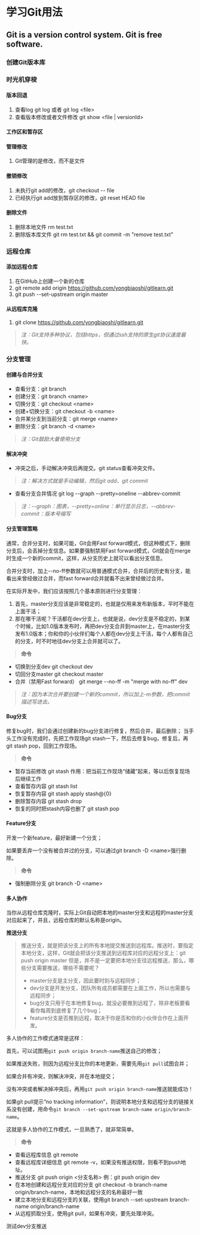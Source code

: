学习Git用法
===========
Git is a version control system. Git is free software.
-----------
### 创建Git版本库
### 时光机穿梭
#### 版本回退
1. 查看log git log 或者 git log \<file\>
2. 查看版本修改或者文件修改 git show \<file | versionId\>
#### 工作区和暂存区

#### 管理修改
1. Git管理的是修改，而不是文件

#### 撤销修改
1. 未执行git add的修改，git checkout -- file
2. 已经执行git add放到暂存区的修改，git reset HEAD file 

#### 删除文件
1. 删除本地文件 rm test.txt
2. 删除版本库文件 git rm test.txt && git commit -m "remove test.txt"

### 远程仓库
#### 添加远程仓库
1. 在GitHub上创建一个新的仓库
2. git remote add origin https://github.com/yongbiaoshi/gitlearn.git
3. git push --set-upstream origin master 
#### 从远程库克隆
1. git clone https://github.com/yongbiaoshi/gitlearn.git
> *注：Git支持多种协议，包括https，但通过ssh支持的原生git协议速度最快。*
### 分支管理
#### 创建与合并分支
- 查看分支：git branch
- 创建分支：git branch \<name\>
- 切换分支：git checkout \<name\>
- 创建+切换分支：git checkout -b \<name\>
- 合并某分支到当前分支：git merge \<name\>
- 删除分支：git branch -d \<name\>
> *注：Git鼓励大量使用分支*
#### 解决冲突
- 冲突之后，手动解决冲突后再提交。git status查看冲突文件。
> *注：解决方式就是手动编辑，然后git add、git commit*
- 查看分支合并情况 git log --graph --pretty=oneline --abbrev-commit
> *注：--graph：图表，--pretty=online：单行显示日志，--abbrev-commit：版本号缩写*
#### 分支管理策略

通常，合并分支时，如果可能，Git会用Fast forward模式，但这种模式下，删除分支后，会丢掉分支信息。如果要强制禁用Fast forward模式，Git就会在merge时生成一个新的commit，这样，从分支历史上就可以看出分支信息。

合并分支时，加上--no-ff参数就可以用普通模式合并，合并后的历史有分支，能看出来曾经做过合并，而fast forward合并就看不出来曾经做过合并。

在实际开发中，我们应该按照几个基本原则进行分支管理：
1. 首先，master分支应该是非常稳定的，也就是仅用来发布新版本，平时不能在上面干活；
2. 那在哪干活呢？干活都在dev分支上，也就是说，dev分支是不稳定的，到某个时候，比如1.0版本发布时，再把dev分支合并到master上，在master分支发布1.0版本；你和你的小伙伴们每个人都在dev分支上干活，每个人都有自己的分支，时不时地往dev分支上合并就可以了。

> **命令**
- 切换到分支dev git checkout dev
- 切回分支master git checkout master
- 合并（禁用Fast forward） git merge --no-ff -m "merge with no-ff" dev
> *注：因为本次合并要创建一个新的commit，所以加上-m参数，把commit描述写进去。*

#### Bug分支
修复bug时，我们会通过创建新的bug分支进行修复，然后合并，最后删除；
当手头工作没有完成时，先把工作现场git stash一下，然后去修复bug，修复后，再git stash pop，回到工作现场。

> **命令**
- 暂存当前修改 git stash 作用：把当前工作现场“储藏”起来，等以后恢复现场后继续工作
- 查看暂存内容 git stash list
- 恢复暂存内容 git stash apply stash@{0}
- 删除暂存内容 git stash drop
- 恢复的同时把stash内容也删了 git stash pop

#### Feature分支
开发一个新feature，最好新建一个分支；

如果要丢弃一个没有被合并过的分支，可以通过git branch -D \<name\>强行删除。

> **命令**
- 强制删除分支 git branch -D \<name\>

#### 多人协作
当你从远程仓库克隆时，实际上Git自动把本地的master分支和远程的master分支对应起来了，并且，远程仓库的默认名称是origin。

**推送分支**
> 推送分支，就是把该分支上的所有本地提交推送到远程库。推送时，要指定本地分支，这样，Git就会把该分支推送到远程库对应的远程分支上：git push origin master
> 但是，并不是一定要把本地分支往远程推送，那么，哪些分支需要推送，哪些不需要呢？
> * master分支是主分支，因此要时刻与远程同步；
> * dev分支是开发分支，团队所有成员都需要在上面工作，所以也需要与远程同步；
> * bug分支只用于在本地修复bug，就没必要推到远程了，除非老板要看看你每周到底修复了几个bug；
> * feature分支是否推到远程，取决于你是否和你的小伙伴合作在上面开发。

多人协作的工作模式通常是这样：

首先，可以试图用`git push origin branch-name`推送自己的修改；

如果推送失败，则因为远程分支比你的本地更新，需要先用`git pull`试图合并；

如果合并有冲突，则解决冲突，并在本地提交；

没有冲突或者解决掉冲突后，再用`git push origin branch-name`推送就能成功！

如果git pull提示“no tracking information”，则说明本地分支和远程分支的链接关系没有创建，用命令`git branch --set-upstream branch-name origin/branch-name`。

这就是多人协作的工作模式，一旦熟悉了，就非常简单。

> **命令**
- 查看远程库信息 git remote
- 查看远程库详细信息 git remote -v，如果没有推送权限，则看不到push地址。
- 推送分支 git push origin \<分支名称\> 例：git push origin dev
- 在本地创建和远程分支对应的分支 git checkout -b branch-name origin/branch-name，本地和远程分支的名称最好一致
- 建立本地分支和远程分支的关联，使用git branch --set-upstream branch-name origin/branch-name
- 从远程抓取分支，使用git pull，如果有冲突，要先处理冲突。

测试dev分支推送